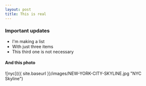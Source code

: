 ```yaml
---
layout: post
title: This is real
---
```


### Important updates
- I'm making a list
- With just three items
- This third one is not necessary

#### And this photo
![nyc]({{ site.baseurl }}/images/NEW-YORK-CITY-SKYLINE.jpg "NYC Skyline")